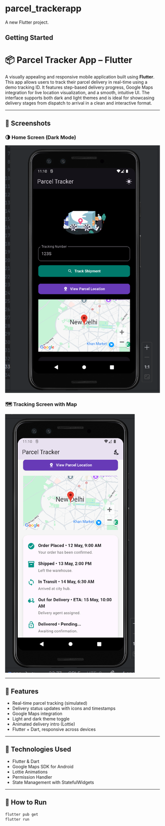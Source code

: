 # parcel_trackerapp

A new Flutter project.

## Getting Started

# 📦 Parcel Tracker App – Flutter

A visually appealing and responsive mobile application built using **Flutter**. This app allows users to track their parcel delivery in real-time using a demo tracking ID. It features step-based delivery progress, Google Maps integration for live location visualization, and a smooth, intuitive UI. The interface supports both dark and light themes and is ideal for showcasing delivery stages from dispatch to arrival in a clean and interactive format.

---

## 📱 Screenshots

### 🌗 Home Screen (Dark Mode)
![Home Dark](screenshots/home_screen.png)

### 🗺️ Tracking Screen with Map
![Tracking Screen](screenshots/tracking_screen.png)

---

## 🚀 Features
- Real-time parcel tracking (simulated)
- Delivery status updates with icons and timestamps
- Google Maps integration
- Light and dark theme toggle
- Animated delivery intro (Lottie)
- Flutter + Dart, responsive across devices

---

## 🧪 Technologies Used
- Flutter & Dart
- Google Maps SDK for Android
- Lottie Animations
- Permission Handler
- State Management with StatefulWidgets

---

## 📂 How to Run
```bash
flutter pub get
flutter run

